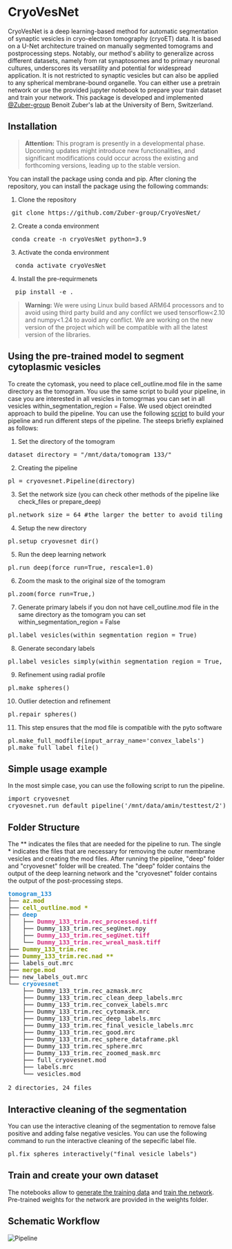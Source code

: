 # CryoVesNet

CryoVesNet is a deep learning-based method for automatic segmentation of synaptic vesicles in cryo-electron tomography (cryoET) data. It is based on a U-Net architecture trained on manually segmented tomograms and postprocessing steps. Notably, our method's ability to generalize across different datasets, namely from rat synaptosomes and to primary neuronal cultures, underscores its versatility and potential for widespread application. It is not restricted to synaptic vesicles but can also be applied to any spherical membrane-bound organelle.
You can either use a pretrain network or use the provided jupyter notebook to prepare your train dataset and train your network.
This package is developed and implemented [@Zuber-group](https://github.com/Zuber-group) Benoit Zuber's lab at the University of Bern, Switzerland.

## Installation
> **Attention:**
This program is presently in a developmental phase. Upcoming updates might introduce new functionalities, and significant modifications could occur across the existing and forthcoming versions, leading up to the stable version.
> 
You can install the package using conda and pip. After cloning the repository, you can install the package using the following commands:
1. Clone the repository
<pre> git clone https://github.com/Zuber-group/CryoVesNet/</pre>
2. Create a conda environment
<pre> conda create -n cryoVesNet python=3.9</pre>
3. Activate the conda environment
<pre>  conda activate cryoVesNet </pre>
4. Install the pre-requirmenets
<pre>  pip install -e . </pre>





> **Warning:**
We were using Linux build based ARM64 processors and to avoid using third party build and any confilct we used tensorflow<2.10 and numpy<1.24 to avoid any conflict. We are working on the new version of the project which will be compatible with all the latest version of the libraries.


## Using the pre-trained model to segment cytoplasmic vesicles
To create the cytomask, you need to place cell_outline.mod file in the same directory as the tomogram.
You use the same script to build your pipeline, in case you are interested in all vesicles in tomogrmas you can set  in all vesicles within_segmentation_region = False.
We used object oreindted approach to build the pipeline. You can use the following [script](notebooks/single_dataset.py) to build your pipeline and run different steps of the pipeline.
The steeps briefly explained as follows:

1. Set the directory of the tomogram 
<pre>
dataset_directory = "/mnt/data/tomogram_133/"
</pre>
2. Creating the pipeline  
<pre>
pl = cryovesnet.Pipeline(directory)
</pre>
3. Set the network size (you can check other methods of the pipeline like check_files or prepare_deep) 
<pre>
pl.network_size = 64 #the larger the better to avoid tiling effects
</pre>
4. Setup the new directory  
<pre>
pl.setup_cryovesnet_dir()
</pre>
5. Run the deep learning network
<pre>
pl.run_deep(force_run=True, rescale=1.0)
</pre>
6. Zoom the mask to the original size of the tomogram
<pre>pl.zoom(force_run=True,)
</pre>
7. Generate primary labels if you don not have cell_outline.mod file in the same directory as the tomogram you can set within_segmentation_region = False
<pre>
pl.label_vesicles(within_segmentation_region = True)
</pre>
8. Generate secondary labels
<pre>
pl.label_vesicles_simply(within_segmentation_region = True, input_array_name="deep_mask")
</pre>
9. Refinement using radial profile
<pre>
pl.make_spheres()
</pre>
10. Outlier detection and refinement
<pre>
pl.repair_spheres()
</pre>
11. This step ensures that the mod file is compatible with the pyto software
<pre>
pl.make_full_modfile(input_array_name='convex_labels')
pl.make_full_label_file()
</pre>

## Simple usage example
In the most simple case, you can use the following script to run the pipeline.
<pre>
import cryovesnet
cryovesnet.run_default_pipeline('/mnt/data/amin/testtest/2')
</pre>

## Folder Structure

The ** indicates the files that are needed for the pipeline to run.
The single * indicates the files that are necessary for removing the outer membrane vesicles and creating the mod files.
After running the pipeline, "deep" folder and "cryovesnet" folder will be created.
The "deep" folder contains the output of the deep learning network and the "cryovesnet" folder contains the output of the post-processing steps.


<pre><font color="#268BD2"><b>tomogram_133</b></font>
├── <font color="#859900"><b>az.mod</b></font>
├── <font color="#859900"><b>cell_outline.mod *</b></font>
├── <font color="#268BD2"><b>deep</b></font>
│   ├── <font color="#D33682"><b>Dummy_133_trim.rec_processed.tiff</b></font>
│   ├── Dummy_133_trim.rec_segUnet.npy
│   ├── <font color="#D33682"><b>Dummy_133_trim.rec_segUnet.tiff</b></font>
│   └── <font color="#D33682"><b>Dummy_133_trim.rec_wreal_mask.tiff</b></font>
├── <font color="#859900"><b>Dummy_133_trim.rec</b></font>
├── <font color="#859900"><b>Dummy_133_trim.rec.nad **</b></font>
├── labels_out.mrc
├── <font color="#859900"><b>merge.mod</b></font>
├── new_labels_out.mrc
└── <font color="#268BD2"><b>cryovesnet</b></font>
    ├── Dummy_133_trim.rec_azmask.mrc
    ├── Dummy_133_trim.rec_clean_deep_labels.mrc
    ├── Dummy_133_trim.rec_convex_labels.mrc
    ├── Dummy_133_trim.rec_cytomask.mrc
    ├── Dummy_133_trim.rec_deep_labels.mrc
    ├── Dummy_133_trim.rec_final_vesicle_labels.mrc
    ├── Dummy_133_trim.rec_good.mrc
    ├── Dummy_133_trim.rec_sphere_dataframe.pkl
    ├── Dummy_133_trim.rec_sphere.mrc
    ├── Dummy_133_trim.rec_zoomed_mask.mrc
    ├── full_cryovesnet.mod
    ├── labels.mrc
    └── vesicles.mod

2 directories, 24 files</pre>

## Interactive cleaning of the segmentation
You can use the interactive cleaning of the segmentation to remove false positive and adding false negative vesicles.
You can use the following command to run the interactive cleaning of the sepecific label file.

<pre>
pl.fix_spheres_interactively("final_vesicle_labels")
</pre>

## Train and create your own dataset
The notebooks allow to [generate the training data](notebooks/create_trainingset.ipynb) and [train the network](notebooks/training_vesicles.ipynb). Pre-trained weights for the network are provided in the weights folder.
## Schematic Workflow
![Pipeline](images/github_figure.png)
